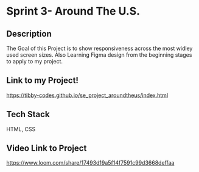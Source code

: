 # Sprint 3- Around The U.S.

## Description

The Goal of this Project is to show responsiveness across the most widley used screen sizes. Also Learning Figma design from the beginning stages to apply to my project.

## Link to my Project!

https://tibby-codes.github.io/se_project_aroundtheus/index.html

## Tech Stack

HTML, CSS

## Video Link to Project

https://www.loom.com/share/17493d19a5f14f7591c99d3668deffaa
